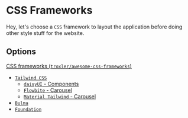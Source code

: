 # CSS Frameworks
Hey, let's choose a `CSS` framework to layout the application before doing other style stuff for the website.

## Options
[CSS frameworks (`troxler/awesome-css-frameworks`)](https://github.com/troxler/awesome-css-frameworks)

- [`Tailwind CSS`](https://tailwindcss.com/)
  - [`daisyUI` - Components](https://daisyui.com/components/carousel/)
  - [`Flowbite` - Carousel](https://flowbite.com/docs/components/carousel/)
  - [`Material Tailwind` - Carousel](https://www.material-tailwind.com/docs/react/carousel)
- [`Bulma`](https://bulma.io/)
- [`Foundation`](https://get.foundation/index.html)


<!--
[EXTRA LINKS]
- https://candycode.com/
  - https://candycode.com/project/jotai
- https://planetscale.com/
- https://www.wander.com/
  - https://www.wander.com/property/wander-cape-cod-beach
- https://transmit.tailwindui.com/5
-

-->

